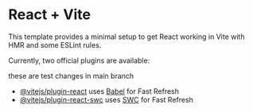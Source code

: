 # React + Vite

This template provides a minimal setup to get React working in Vite with HMR and some ESLint rules.

Currently, two official plugins are available:

these are test changes in main branch

- [@vitejs/plugin-react](https://github.com/vitejs/vite-plugin-react/blob/main/packages/plugin-react/README.md) uses [Babel](https://babeljs.io/) for Fast Refresh
- [@vitejs/plugin-react-swc](https://github.com/vitejs/vite-plugin-react-swc) uses [SWC](https://swc.rs/) for Fast Refresh
